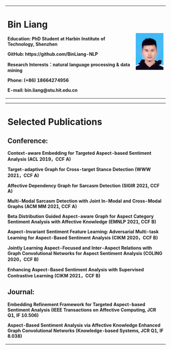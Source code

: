 <table border="0">
  <tr>
    <td width="80%">
      <h1>Bin Liang</h1>
      <p><b>Education: PhD Student at Harbin Institute of Technology, Shenzhen</b></p>
      <p><b>GitHub: https://github.com/BinLiang-NLP</b></p>
      <p><b>Research Interests：natural language processing & data mining</b></p>
      <p><b>Phone: (+86) 18664274956</b></p>
      <p><b>E-mail: bin.liang@stu.hit.edu.cn</b></p>
    </td>
    <td width="20%">
      <img src="/binliang.jpeg" width="100%">
    </td>
  </tr>
</table>

<table border="0">
  <tr>
    <td width="100%">
      <h1>Selected Publications</h1>
      <h2>Conference:</h2>
      <p><b>Context-aware Embedding for Targeted Aspect-based Sentiment Analysis (ACL 2019，CCF A)</b></p>
      <p><b>Target-adaptive Graph for Cross-target Stance Detection (WWW 2021，CCF A)</b></p>
      <p><b>Affective Dependency Graph for Sarcasm Detection (SIGIR 2021, CCF A)</b></p>
      <p><b>Multi-Modal Sarcasm Detection with Joint In-Modal and Cross-Modal Graphs (ACM MM 2021, CCF A)</b></p>
      <p><b>Beta Distribution Guided Aspect-aware Graph for Aspect Category Sentiment Analysis with Affective Knowledge (EMNLP 2021, CCF B)</b></p>
      <p><b>Aspect-Invariant Sentiment Feature Learning: Adversarial Multi-task Learning for Aspect-Based Sentiment
Analysis (CIKM 2020，CCF B)</b></p>
      <p><b>Jointly Learning Aspect-Focused and Inter-Aspect Relations with Graph Convolutional Networks for Aspect
Sentiment Analysis (COLING 2020，CCF B)</b></p>
      <p><b>Enhancing Aspect-Based Sentiment Analysis with Supervised Contrastive Learning (CIKM 2021，CCF B)</b></p>
      <h2>Journal:</h2>
      <p><b>Embedding Refinement Framework for Targeted Aspect-based Sentiment Analysis (IEEE Transactions on Affective Computing, JCR Q1, IF 10.506)</b></p>
      <p><b>Aspect-Based Sentiment Analysis via Affective Knowledge Enhanced Graph Convolutional Networks (Knowledge-based Systems, JCR Q1, IF 8.038)</b></p>
    </td>
  </tr>
</table>
